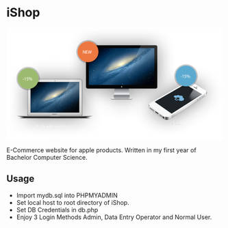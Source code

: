 # iShop

<img src="img/promo.png">

E-Commerce website for apple products. Written in my first year of Bachelor Computer Science.


## Usage
- Import mydb.sql into PHPMYADMIN
- Set local host to root directory of iShop.
- Set DB Credentials in db.php
- Enjoy 3 Login Methods Admin, Data Entry Operator and Normal User.
